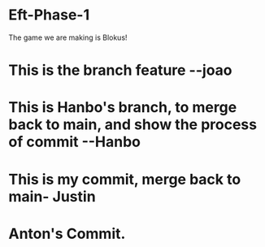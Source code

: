 # Eft-Phase-1
The game we are making is Blokus!
# This is the branch feature --joao
# This is Hanbo's branch, to merge back to main, and show the process of commit  --Hanbo
# This is my commit, merge back to main- Justin
# Anton's Commit.
